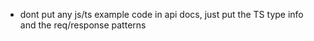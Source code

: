 - dont put any js/ts example code in api docs, just put the TS type info and the req/response patterns